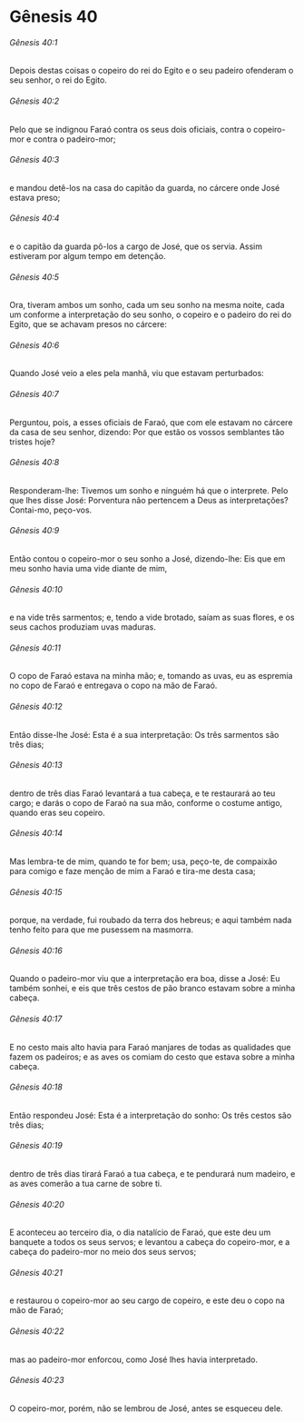 # Gênesis 40

###### Gênesis 40:1

Depois destas coisas o copeiro do rei do Egito e o seu padeiro ofenderam o seu senhor, o rei do Egito.

###### Gênesis 40:2

Pelo que se indignou Faraó contra os seus dois oficiais, contra o copeiro-mor e contra o padeiro-mor;

###### Gênesis 40:3

e mandou detê-los na casa do capitão da guarda, no cárcere onde José estava preso;

###### Gênesis 40:4

e o capitão da guarda pô-los a cargo de José, que os servia. Assim estiveram por algum tempo em detenção.

###### Gênesis 40:5

Ora, tiveram ambos um sonho, cada um seu sonho na mesma noite, cada um conforme a interpretação do seu sonho, o copeiro e o padeiro do rei do Egito, que se achavam presos no cárcere:

###### Gênesis 40:6

Quando José veio a eles pela manhã, viu que estavam perturbados:

###### Gênesis 40:7

Perguntou, pois, a esses oficiais de Faraó, que com ele estavam no cárcere da casa de seu senhor, dizendo: Por que estão os vossos semblantes tão tristes hoje?

###### Gênesis 40:8

Responderam-lhe: Tivemos um sonho e ninguém há que o interprete. Pelo que lhes disse José: Porventura não pertencem a Deus as interpretações? Contai-mo, peço-vos.

###### Gênesis 40:9

Então contou o copeiro-mor o seu sonho a José, dizendo-lhe: Eis que em meu sonho havia uma vide diante de mim,

###### Gênesis 40:10

e na vide três sarmentos; e, tendo a vide brotado, saíam as suas flores, e os seus cachos produziam uvas maduras.

###### Gênesis 40:11

O copo de Faraó estava na minha mão; e, tomando as uvas, eu as espremia no copo de Faraó e entregava o copo na mão de Faraó.

###### Gênesis 40:12

Então disse-lhe José: Esta é a sua interpretação: Os três sarmentos são três dias;

###### Gênesis 40:13

dentro de três dias Faraó levantará a tua cabeça, e te restaurará ao teu cargo; e darás o copo de Faraó na sua mão, conforme o costume antigo, quando eras seu copeiro.

###### Gênesis 40:14

Mas lembra-te de mim, quando te for bem; usa, peço-te, de compaixão para comigo e faze menção de mim a Faraó e tira-me desta casa;

###### Gênesis 40:15

porque, na verdade, fui roubado da terra dos hebreus; e aqui também nada tenho feito para que me pusessem na masmorra.

###### Gênesis 40:16

Quando o padeiro-mor viu que a interpretação era boa, disse a José: Eu também sonhei, e eis que três cestos de pão branco estavam sobre a minha cabeça.

###### Gênesis 40:17

E no cesto mais alto havia para Faraó manjares de todas as qualidades que fazem os padeiros; e as aves os comiam do cesto que estava sobre a minha cabeça.

###### Gênesis 40:18

Então respondeu José: Esta é a interpretação do sonho: Os três cestos são três dias;

###### Gênesis 40:19

dentro de três dias tirará Faraó a tua cabeça, e te pendurará num madeiro, e as aves comerão a tua carne de sobre ti.

###### Gênesis 40:20

E aconteceu ao terceiro dia, o dia natalício de Faraó, que este deu um banquete a todos os seus servos; e levantou a cabeça do copeiro-mor, e a cabeça do padeiro-mor no meio dos seus servos;

###### Gênesis 40:21

e restaurou o copeiro-mor ao seu cargo de copeiro, e este deu o copo na mão de Faraó;

###### Gênesis 40:22

mas ao padeiro-mor enforcou, como José lhes havia interpretado.

###### Gênesis 40:23

O copeiro-mor, porém, não se lembrou de José, antes se esqueceu dele.

